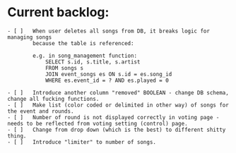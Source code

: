# Current backlog:
    - [ ]   When user deletes all songs from DB, it breaks logic for managing songs
            because the table is referenced:

            e.g. in song_management function:
                SELECT s.id, s.title, s.artist 
                FROM songs s 
                JOIN event_songs es ON s.id = es.song_id 
                WHERE es.event_id = ? AND es.played = 0

    - [ ]   Introduce another column "removed" BOOLEAN - change DB schema, change all fucking functions.
    - [ ]   Make list (color coded or delimited in other way) of songs for the event and rounds.
    - [ ]   Number of round is not displayed correctly in voting page - needs to be reflected from voting setting (control) page.
    - [ ]   Change from drop down (which is the best) to different shitty thing.
    - [ ]   Introduce "limiter" to number of songs.

